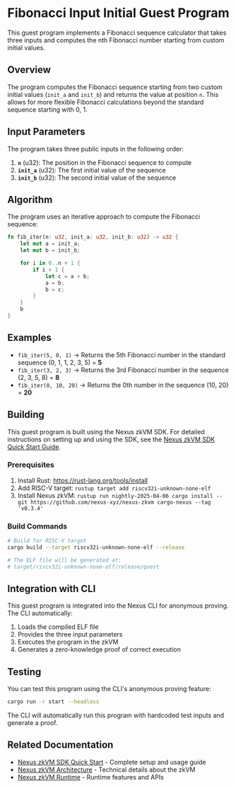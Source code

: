 # Fibonacci Input Initial Guest Program

This guest program implements a Fibonacci sequence calculator that takes three inputs and computes the nth Fibonacci number starting from custom initial values.

## Overview

The program computes the Fibonacci sequence starting from two custom initial values (`init_a` and `init_b`) and returns the value at position `n`. This allows for more flexible Fibonacci calculations beyond the standard sequence starting with 0, 1.

## Input Parameters

The program takes three public inputs in the following order:

1. **`n`** (u32): The position in the Fibonacci sequence to compute
2. **`init_a`** (u32): The first initial value of the sequence
3. **`init_b`** (u32): The second initial value of the sequence

## Algorithm

The program uses an iterative approach to compute the Fibonacci sequence:

```rust
fn fib_iter(n: u32, init_a: u32, init_b: u32) -> u32 {
    let mut a = init_a;
    let mut b = init_b;

    for i in 0..n + 1 {
        if i > 1 {
            let c = a + b;
            a = b;
            b = c;
        }
    }
    b
}
```

## Examples

- `fib_iter(5, 0, 1)` → Returns the 5th Fibonacci number in the standard sequence (0, 1, 1, 2, 3, 5) = **5**
- `fib_iter(3, 2, 3)` → Returns the 3rd Fibonacci number in the sequence (2, 3, 5, 8) = **8**
- `fib_iter(0, 10, 20)` → Returns the 0th number in the sequence (10, 20) = **20**

## Building

This guest program is built using the Nexus zkVM SDK. For detailed instructions on setting up and using the SDK, see the [Nexus zkVM SDK Quick Start Guide](https://docs.nexus.xyz/zkvm/proving/sdk).

### Prerequisites

1. Install Rust: https://rust-lang.org/tools/install
2. Add RISC-V target: `rustup target add riscv32i-unknown-none-elf`
3. Install Nexus zkVM: `rustup run nightly-2025-04-06 cargo install --git https://github.com/nexus-xyz/nexus-zkvm cargo-nexus --tag 'v0.3.4'`

### Build Commands

```bash
# Build for RISC-V target
cargo build --target riscv32i-unknown-none-elf --release

# The ELF file will be generated at:
# target/riscv32i-unknown-none-elf/release/guest
```

## Integration with CLI

This guest program is integrated into the Nexus CLI for anonymous proving. The CLI automatically:

1. Loads the compiled ELF file
2. Provides the three input parameters
3. Executes the program in the zkVM
4. Generates a zero-knowledge proof of correct execution

## Testing

You can test this program using the CLI's anonymous proving feature:

```bash
cargo run -r start --headless
```

The CLI will automatically run this program with hardcoded test inputs and generate a proof.

## Related Documentation

- [Nexus zkVM SDK Quick Start](https://docs.nexus.xyz/zkvm/proving/sdk) - Complete setup and usage guide
- [Nexus zkVM Architecture](https://docs.nexus.xyz/zkvm/architecture) - Technical details about the zkVM
- [Nexus zkVM Runtime](https://docs.nexus.xyz/zkvm/proving/runtime) - Runtime features and APIs 
